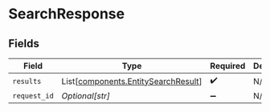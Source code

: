 # SearchResponse


## Fields

| Field                                                                                | Type                                                                                 | Required                                                                             | Description                                                                          |
| ------------------------------------------------------------------------------------ | ------------------------------------------------------------------------------------ | ------------------------------------------------------------------------------------ | ------------------------------------------------------------------------------------ |
| `results`                                                                            | List[[components.EntitySearchResult](../../models/components/entitysearchresult.md)] | :heavy_check_mark:                                                                   | N/A                                                                                  |
| `request_id`                                                                         | *Optional[str]*                                                                      | :heavy_minus_sign:                                                                   | N/A                                                                                  |